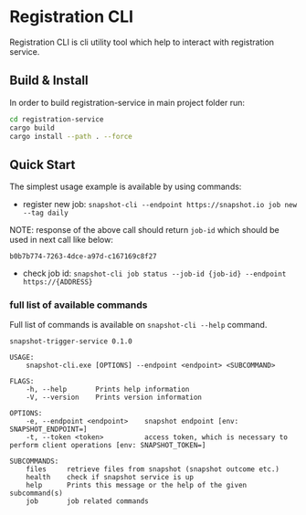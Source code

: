 # Registration CLI

Registration CLI is cli utility tool which help to interact with registration service.

## Build & Install

In order to build registration-service in main project folder run:

```sh
cd registration-service
cargo build
cargo install --path . --force
```

## Quick Start

The simplest usage example is available by using commands:

* register new job:
`snapshot-cli --endpoint https://snapshot.io job new --tag daily`

NOTE: response of the above call should return `job-id` which should be used in next call like below:

`b0b7b774-7263-4dce-a97d-c167169c8f27`

* check job id:
`snapshot-cli job status --job-id {job-id} --endpoint https://{ADDRESS}`

### full list of available commands

Full list of commands is available on `snapshot-cli --help` command.

```text
snapshot-trigger-service 0.1.0

USAGE:
    snapshot-cli.exe [OPTIONS] --endpoint <endpoint> <SUBCOMMAND>

FLAGS:
    -h, --help       Prints help information
    -V, --version    Prints version information

OPTIONS:
    -e, --endpoint <endpoint>    snapshot endpoint [env: SNAPSHOT_ENDPOINT=]
    -t, --token <token>          access token, which is necessary to perform client operations [env: SNAPSHOT_TOKEN=]

SUBCOMMANDS:
    files     retrieve files from snapshot (snapshot outcome etc.)
    health    check if snapshot service is up
    help      Prints this message or the help of the given subcommand(s)
    job       job related commands
```
